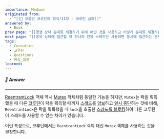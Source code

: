 ```yaml
---
importance: Medium
originated from:
  - "[[📘 코틀린 코루틴의 정석/11장 - 코루틴 심화]]"
answered by:
  - Book
prev page: "[[경쟁 상태 문제를 해결하기 위해 어떤 것을 사용하고 어떻게 문제를 해결하는지 설명해주세요.]]"
next page: "[[공유 상태에 접근할 때 하나의 전용 스레드만 사용하면 동시에 접근하는 문제를 해결할 수 있는 데, 어떻게 해결할 수 있나요?]]"
tags:
  - Coroutine
  - 코루틴
  - Questions
  - 예상_질문
learned:
---
```

##### 💬 Answer
---
[ReentrantLock](ReentrantLock.md) 객체 역시 [Mutex](Mutex.md) 객체처럼 동일한 기능을 하지만, `Mutex`는 락을 획득했을 때 다른 [코루틴](코루틴.md)이 락을 획득할 때까지 [스레드](스레드.md)를 [양보](양보.md)하고 [일시 중단](일시%20중단.md)하는 것에 비해, `ReentrantLock`은 락을 획득했을 때 `lock`을 호출한 [스레드를 블로킹](스레드%20블로킹.md)하여 다른 코루틴이 스레드를 사용할 수 없는 차이가 있습니다.

이런 특성으로, 코루틴에서는 `ReentrantLock` 객체 대신 `Mutex` 객체를 사용하는 것을 권장합니다.
